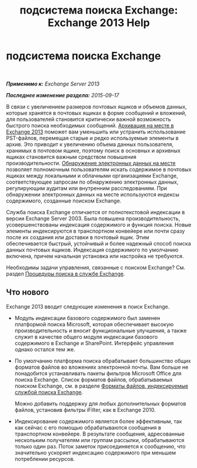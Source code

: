 ﻿---
title: 'подсистема поиска Exchange: Exchange 2013 Help'
TOCTitle: подсистема поиска Exchange
ms:assetid: 967e2a13-4e54-486a-ac22-08768674abbb
ms:mtpsurl: https://technet.microsoft.com/ru-ru/library/Bb232132(v=EXCHG.150)
ms:contentKeyID: 52061276
ms.date: 04/30/2018
mtps_version: v=EXCHG.150
ms.translationtype: HT
---

# подсистема поиска Exchange

 

_**Применимо к:** Exchange Server 2013_

_**Последнее изменение раздела:** 2015-09-17_

В связи с увеличением размеров почтовых ящиков и объемов данных, которые хранятся в почтовых ящиках в форме сообщений и вложений, для пользователей становится критически важной возможность быстрого поиска необходимых сообщений. [Архивация на месте в Exchange 2013](in-place-archiving-in-exchange-2013-exchange-2013-help.md) поможет вам уменьшить или устранить использование PST-файлов, перемещая старые и редко используемые элементы в архив. Это приводит к увеличению объема данных пользователя, хранимых в почтовом ящике, поэтому поиск в основных и архивных ящиках становится важным средством повышения производительности. [Обнаружение электронных данных на месте](https://docs.microsoft.com/ru-ru/exchange/security-and-compliance/in-place-ediscovery/in-place-ediscovery) позволяет полномочным пользователям искать содержимое в почтовых ящиках между локальными и облачными организациями Exchange, соответствующее запросам по обнаружению электронных данных, регулирующим аудитам или внутренним расследованиям. При обнаружении электронных данных на месте используются индексы содержимого, созданные поиском Exchange.

Служба поиска Exchange отличается от полнотекстовой индексации в версии Exchange Server 2003. Была повышена производительность, усовершенствованы индексация содержимого и функция поиска. Новые элементы индексируются в транспортном конвейере или почти сразу после их создания или доставки в почтовый ящик. Этим обеспечивается быстрый, устойчивый и более надежный способ поиска данных почтовых ящиков. Индексация содержимого по умолчанию включена, причем начальная установка или настройка не требуются.

Необходимы задачи управления, связанные с поиском Exchange? См. раздел [Процедуры поиска в службе Exchange](exchange-search-procedures-exchange-2013-help.md).

## Что нового

Exchange 2013 вводит следующие изменения в поиск Exchange.

  - Модуль индексации базового содержимого был заменен платформой поиска Microsoft, которая обеспечивает высокую производительность и вносит функциональные улучшения, а также служит в качестве общего модуля индексации базового содержимого в Exchange и SharePoint. Интерфейс управления однако остался тем же.

  - По умолчанию платформа поиска обрабатывает большинство общих форматов файлов во вложениях электронной почты. Вам больше не понадобится устанавливать пакеты фильтров Microsoft Office для поиска Exchange. Список форматов файлов, обрабатываемых поиском Exchange, см. в разделе [Форматы файлов, индексируемые службой поиска Exchange](file-formats-indexed-by-exchange-search-exchange-2013-help.md).
    
    Можно добавить поддержку для любых дополнительных форматов файлов, установив фильтры iFilter, как в Exchange 2010.

  - Индексирование содержимого является более эффективным, так как сейчас с его помощью обрабатываются сообщения в транспортном конвейере. В результате сообщения, адресованные нескольким получателям или группам рассылки, обрабатываются только один раз. Поток заметок присоединяется к сообщению, что значительно ускоряет индексацию содержимого при меньшем потреблении ресурсов.

